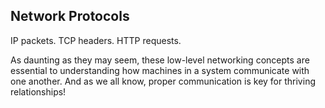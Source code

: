 ## Network Protocols

IP packets. TCP headers. HTTP requests.

As daunting as they may seem, these low-level networking concepts are essential to understanding how machines in a system communicate with one another. And as we all know, proper communication is key for thriving relationships!

